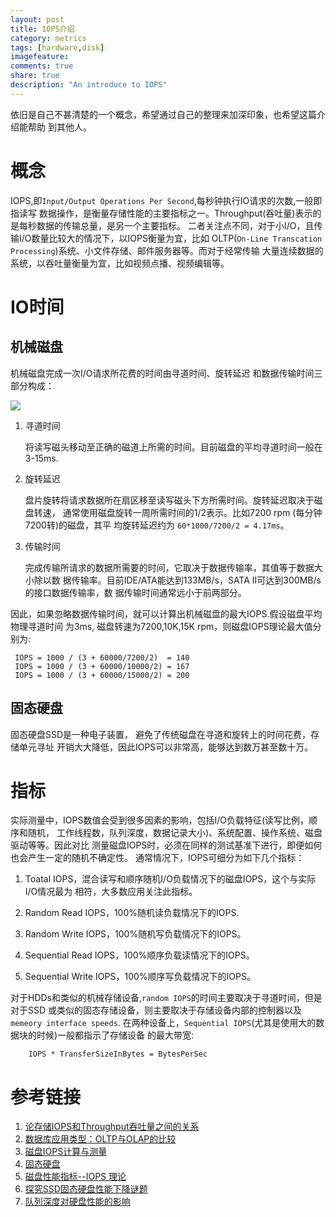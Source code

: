 ```yaml
---
layout: post
title: IOPS介绍
category: metrics
tags: [hardware,disk]
imagefeature:
comments: true
share: true
description: "An introduce to IOPS"
---
```


依旧是自己不甚清楚的一个概念，希望通过自己的整理来加深印象，也希望这篇介绍能帮助
到其他人。
<!--more-->


# 概念
IOPS,即`Input/Output Operations Per Second`,每秒钟执行IO请求的次数,一般即指读写
数据操作，是衡量存储性能的主要指标之一。Throughput(吞吐量)表示的是每秒数据的传输总量，是另一个主要指标。
二者关注点不同，对于小I/O，且传输I/O数量比较大的情况下，以IOPS衡量为宜，比如
OLTP(`On-Line Transcation Processing`)系统、小文件存储、邮件服务器等。而对于经常传输
大量连续数据的系统，以吞吐量衡量为宜，比如视频点播、视频编辑等。

# IO时间

## 机械磁盘
机械磁盘完成一次I/O请求所花费的时间由寻道时间、旋转延迟
和数据传输时间三部分构成：


![ ][1]

1. 寻道时间

	将读写磁头移动至正确的磁道上所需的时间。目前磁盘的平均寻道时间一般在3-15ms.

2. 旋转延迟

	盘片旋转将请求数据所在扇区移至读写磁头下方所需时间。旋转延迟取决于磁盘转速，
    通常使用磁盘旋转一周所需时间的1/2表示。比如7200 rpm (每分钟7200转)的磁盘，其平
    均旋转延迟约为 `60*1000/7200/2 = 4.17ms`。

3. 传输时间

	完成传输所请求的数据所需要的时间，它取决于数据传输率，其值等于数据大小除以数
    据传输率。目前IDE/ATA能达到133MB/s，SATA II可达到300MB/s的接口数据传输率，数
    据传输时间通常远小于前两部分。

因此，如果忽略数据传输时间，就可以计算出机械磁盘的最大IOPS.假设磁盘平均物理寻道时间
为3ms, 磁盘转速为7200,10K,15K rpm，则磁盘IOPS理论最大值分别为:

	 IOPS = 1000 / (3 + 60000/7200/2)  = 140
	 IOPS = 1000 / (3 + 60000/10000/2) = 167
	 IOPS = 1000 / (3 + 60000/15000/2) = 200


## 固态硬盘
固态硬盘SSD是一种电子装置， 避免了传统磁盘在寻道和旋转上的时间花费，存储单元寻址
开销大大降低，因此IOPS可以非常高，能够达到数万甚至数十万。


# 指标
实际测量中，IOPS数值会受到很多因素的影响，包括I/O负载特征(读写比例，顺序和随机，
工作线程数，队列深度，数据记录大小)、系统配置、操作系统、磁盘驱动等等。因此对比
测量磁盘IOPS时，必须在同样的测试基准下进行，即便如何也会产生一定的随机不确定性。
通常情况下，IOPS可细分为如下几个指标：

1. Toatal IOPS，混合读写和顺序随机I/O负载情况下的磁盘IOPS，这个与实际I/O情况最为
   相符，大多数应用关注此指标。

2. Random Read IOPS，100%随机读负载情况下的IOPS.

3. Random Write IOPS，100%随机写负载情况下的IOPS。

4. Sequential Read IOPS，100%顺序负载读情况下的IOPS。

5. Sequential Write IOPS，100%顺序写负载情况下的IOPS。

对于HDDs和类似的机械存储设备,`random IOPS`的时间主要取决于寻道时间，但是对于SSD
或类似的固态存储设备，则主要取决于存储设备内部的控制器以及`memeory interface speeds`.
在两种设备上，`Sequential IOPS`(尤其是使用大的数据块的时候)一般都指示了存储设备
的最大带宽:

    	IOPS * TransferSizeInBytes = BytesPerSec







# 参考链接
1. [论存储IOPS和Throughput吞吐量之间的关系](http://www.csdn.net/article/2015-01-14/2823552)
2. [数据库应用类型：OLTP与OLAP的比较](http://tech.it168.com/a2012/0704/1368/000001368113_all.shtml)
3. [磁盘IOPS计算与测量](http://blog.csdn.net/liuaigui/article/details/6168186)
4. [固态硬盘](http://zh.wikipedia.org/wiki/%E5%9B%BA%E6%80%81%E7%A1%AC%E7%9B%98)
5. [磁盘性能指标--IOPS 理论](http://elf8848.iteye.com/blog/1731274)
6. [探究SSD固态硬盘性能下降谜题](http://storage.it168.com/a2011/0104/1145/000001145668_all.shtml)
7. [队列深度对硬盘性能的影响](http://wenku.baidu.com/view/c4679add6f1aff00bed51e79.html)

[1]: http://hangyan.github.io/images/posts/IOPS/hdd.png "hdd"

